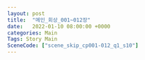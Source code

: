 ```yaml
---
layout: post
title:  "메인_회상_001~012장"
date:   2022-01-10 08:00:00 +0000
categories: Main
Tags: Story Main
SceneCode: ["scene_skip_cp001-012_q1_s10"]
---
```


